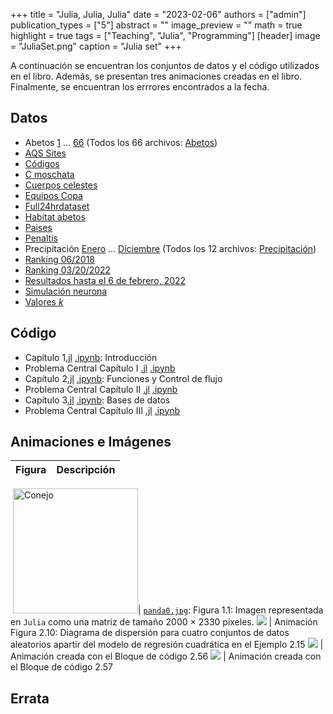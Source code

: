 +++
title = "Julia, Julia, Julia"
date = "2023-02-06"
authors = ["admin"]
publication_types = ["5"]
abstract = ""
image_preview = ""
math = true
highlight = true
tags = ["Teaching", "Julia", "Programming"]
[header]
image = "JuliaSet.png"
caption = "Julia set"
+++

A continuación se encuentran los conjuntos de datos y el código utilizados en el libro. Además, se presentan tres animaciones creadas en el libro. Finalmente, se encuentran los errrores encontrados a la fecha.

## Datos

* Abetos [1](https://alexrojas.netlify.com/Data/Julia/fir1.csv) $\ldots$ [66](https://alexrojas.netlify.com/Data/Julia/fir66.csv)  (Todos los 66 archivos: [Abetos](https://alexrojas.netlify.com/Data/Julia/Fir1.zip))
* [AQS Sites](https://alexrojas.netlify.com/Data/Julia/aqs_sites.csv)
* [Códigos](https://alexrojas.netlify.com/Data/Julia/Codigos.xlsx)
* [C moschata](https://alexrojas.netlify.com/Data/Julia/Cmoschata.xlsx)
* [Cuerpos celestes](https://alexrojas.netlify.com/Data/Julia/cuerpos.csv)
* [Equipos Copa](https://alexrojas.netlify.com/Data/Julia/EquiposCopa.csv)
* [Full24hrdataset](https://alexrojas.netlify.com/Data/Julia/Full24hrdataset.csv)
* [Habitat abetos](https://alexrojas.netlify.com/Data/Julia/abetoHabitat.csv)
* [Paises](https://alexrojas.netlify.com/Data/Julia/Paises.txt)
* [Penaltis](https://alexrojas.netlify.com/Data/Julia/shootouts.csv)
* Precipitación [Enero](https://alexrojas.netlify.com/Data/Julia/precipitacionEne.csv) $\ldots$ [Diciembre](https://alexrojas.netlify.com/Data/Julia/precipitacionDic.csv) (Todos los 12 archivos: [Precipitación](https://alexrojas.netlify.com/Data/Julia/Precipitacion.zip))
* [Ranking 06/2018](https://alexrojas.netlify.com/Data/Julia/Ranking062018.csv)
* [Ranking 03/20/2022](https://alexrojas.netlify.com/Data/Julia/Ranking032022.csv)
* [Resultados hasta el 6 de febrero, 2022](https://alexrojas.netlify.com/Data/Julia/results.csv)
* [Simulación neurona](https://alexrojas.netlify.com/Data/Julia/neuronaSim.csv)
* [Valores $k$](https://alexrojas.netlify.com/Data/Julia/valoresK.csv)


## Código

* Capítulo 1[.jl](https://alexrojas.netlify.com/code/Julia/JCap1.jl) [.ipynb](https://alexrojas.netlify.com/code/Julia/JCap1.ipynb): Introducción 
* Problema Central Capítulo I [.jl](https://alexrojas.netlify.com/code/Julia/JProbCentral1.jl) [.ipynb](https://alexrojas.netlify.com/code/Julia/JProbCentral1.ipynb)
* Capítulo 2[.jl](https://alexrojas.netlify.com/code/Julia/JCap2.jl) [.ipynb](https://alexrojas.netlify.com/code/Julia/JCap2.ipynb): Funciones y Control de flujo 
* Problema Central Capítulo II [.jl](https://alexrojas.netlify.com/code/Julia/JProbCentral2.jl) [.ipynb](https://alexrojas.netlify.com/code/Julia/JProbCentral2.ipynb)
* Capítulo 3[.jl](https://alexrojas.netlify.com/code/Julia/JCap3.jl) [.ipynb](https://alexrojas.netlify.com/code/Julia/JCap3.ipynb): Bases de datos
* Problema Central Capítulo III [.jl](https://alexrojas.netlify.com/code/Julia/JProbCentral3.jl) [.ipynb](https://alexrojas.netlify.com/code/Julia/JProbCentral3.ipynb)


## Animaciones e Imágenes

Figura  | Descripción
:------ | :------
![]()
<img src="https://alexrojas.netlify.com/media/Julia/panda0.jpg" alt="Conejo" width="200"/>| [`panda0.jpg`](https://alexrojas.netlify.com/media/Julia/panda0.png): Figura 1.1: Imagen representada en `Julia` como una matriz de tamaño 2000 $\times$ 2330 píxeles.
![](https://alexrojas.netlify.com/media/Julia/Julia_regresionLineal.gif) | Animación Figura 2.10: Diagrama de dispersión para cuatro conjuntos de datos aleatorios apartir del modelo de regresión cuadrática en el Ejemplo 2.15 
![](https://alexrojas.netlify.com/media/Julia/Julia_expx2Taylor.gif) | Animación creada con el Bloque de código 2.56
![](https://alexrojas.netlify.com/media/Julia/Julia_randsearch.gif) | Animación creada con el Bloque de código 2.57



## Errata



